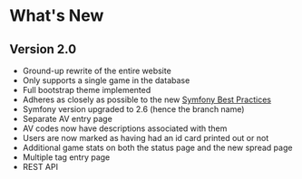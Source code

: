 What's New
==========

Version 2.0
-----------

* Ground-up rewrite of the entire website
* Only supports a single game in the database
* Full bootstrap theme implemented
* Adheres as closely as possible to the new [Symfony Best Practices](http://symfony.com/doc/master/best_practices/index.html)
* Symfony version upgraded to 2.6 (hence the branch name)
* Separate AV entry page
* AV codes now have descriptions associated with them
* Users are now marked as having had an id card printed out or not
* Additional game stats on both the status page and the new spread page
* Multiple tag entry page
* REST API
